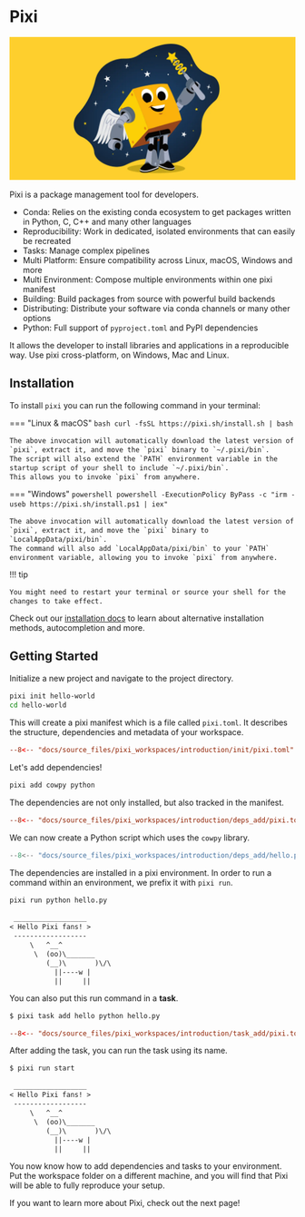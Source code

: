 # Pixi

![Pixi with magic wand](assets/pixi.webp)

Pixi is a package management tool for developers.

- Conda: Relies on the existing conda ecosystem to get packages written in Python, C, C++ and many other languages
- Reproducibility: Work in dedicated, isolated environments that can easily be recreated
- Tasks: Manage complex pipelines
- Multi Platform: Ensure compatibility across Linux, macOS, Windows and more
- Multi Environment: Compose multiple environments within one pixi manifest
- Building: Build packages from source with powerful build backends
- Distributing: Distribute your software via conda channels or many other options
- Python: Full support of `pyproject.toml` and PyPI dependencies

It allows the developer to install libraries and applications in a reproducible way.
Use pixi cross-platform, on Windows, Mac and Linux.

## Installation

To install `pixi` you can run the following command in your terminal:

=== "Linux & macOS"
    ```bash
    curl -fsSL https://pixi.sh/install.sh | bash
    ```

    The above invocation will automatically download the latest version of `pixi`, extract it, and move the `pixi` binary to `~/.pixi/bin`.
    The script will also extend the `PATH` environment variable in the startup script of your shell to include `~/.pixi/bin`.
    This allows you to invoke `pixi` from anywhere.

=== "Windows"
    ```powershell
    powershell -ExecutionPolicy ByPass -c "irm -useb https://pixi.sh/install.ps1 | iex"
    ```

    The above invocation will automatically download the latest version of `pixi`, extract it, and move the `pixi` binary to `LocalAppData/pixi/bin`.
    The command will also add `LocalAppData/pixi/bin` to your `PATH` environment variable, allowing you to invoke `pixi` from anywhere.


!!! tip

    You might need to restart your terminal or source your shell for the changes to take effect.

Check out our [installation docs](./advanced/installation.md) to learn about alternative installation methods, autocompletion and more.

## Getting Started


Initialize a new project and navigate to the project directory.

```bash
pixi init hello-world
cd hello-world
```

This will create a pixi manifest which is a file called `pixi.toml`.
It describes the structure, dependencies and metadata of your workspace.

```toml title="pixi.toml"
--8<-- "docs/source_files/pixi_workspaces/introduction/init/pixi.toml"
```

Let's add dependencies!

```bash
pixi add cowpy python
```

The dependencies are not only installed, but also tracked in the manifest.

```toml title="pixi.toml" hl_lines="6-8"
--8<-- "docs/source_files/pixi_workspaces/introduction/deps_add/pixi.toml"
```

We can now create a Python script which uses the `cowpy` library.

```py title="hello.py"
--8<-- "docs/source_files/pixi_workspaces/introduction/deps_add/hello.py"
```

The dependencies are installed in a pixi environment.
In order to run a command within an environment, we prefix it with `pixi run`.

```bash
pixi run python hello.py
```

```
 __________________
< Hello Pixi fans! >
 ------------------
     \   ^__^
      \  (oo)\_______
         (__)\       )\/\
           ||----w |
           ||     ||

```


You can also put this run command in a **task**.

```bash
$ pixi task add hello python hello.py
```

```toml title="pixi.toml" hl_lines="6-7"
--8<-- "docs/source_files/pixi_workspaces/introduction/task_add/pixi.toml"
```

After adding the task, you can run the task using its name.

```bash
$ pixi run start
```

```
 __________________
< Hello Pixi fans! >
 ------------------
     \   ^__^
      \  (oo)\_______
         (__)\       )\/\
           ||----w |
           ||     ||

```


You now know how to add dependencies and tasks to your environment.
Put the workspace folder on a different machine, and you will find that Pixi will be able to fully reproduce your setup.

If you want to learn more about Pixi, check out the next page!
